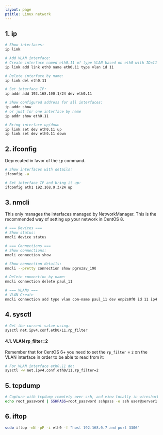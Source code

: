 ```yaml
---
layout: page
ptitle: Linux network
---
```

## 1. ip
```bash
# Show interfaces:
ip link

# Add VLAN interface:
# Create interface named eth0.11 of type VLAN based on eth0 with ID=11
ip link add link eth0 name eth0.11 type vlan id 11

# Delete interface by name:
ip link del eth0.11

# Set interface IP:
ip addr add 192.168.100.1/24 dev eth0.11

# Show configured address for all interfaces:
ip addr show
# or just for one interface by name
ip addr show eth0.11

# Bring interface up/down
ip link set dev eth0.11 up
ip link set dev eth0.11 down
```

## 2. ifconfig
Deprecated in favor of the `ip` command.
```bash
# Show interfaces with details:
ifconfig -a

# Set interface IP and bring it up:
ifconfig eth1 192.168.0.3/24 up
```

## 3. nmcli
This only manages the interfaces managed by NetworkManager.
This is the recommended way of setting up your network in CentOS 8.
```bash
# === Devices ===
# Show status:
nmcli device status

# === Connections ===
# Show connections:
nmcli connection show

# Show connection details:
nmcli --pretty connection show pgrozav_190

# Delete connection by name:
nmcli connection delete paul_11

# === VLANs ===
# VLAN Create
nmcli connection add type vlan con-name paul_11 dev enp2s0f0 id 11 ip4 123.122.121.120/24
```

## 4. sysctl
```bash
# Get the current value using:
sysctl net.ipv4.conf.eth0/11.rp_filter
```

#### 4.1. VLAN rp_filter=2
Remember that for CentOS 6+ you need to set the `rp_filter` = `2` on the VLAN interface in order to be able to read from it:
```bash
# For VLAN interface eth0.11 do:
sysctl -w net.ipv4.conf.eth0/11.rp_filter=2
```

## 5. tcpdump
```bash
# Capture with tcpdump remotely over ssh, and view locally in wireshark
echo root_password | SSHPASS=root_password sshpass -e ssh user@server1 sudo -S tcpdump -i any -U -s0 -w - 'not port 22' | sudo wireshark -k -i -
```

## 6. iftop
```sh
sudo iftop -nN -pP -i eth0 -f "host 192.168.0.7 and port 3306"
```
